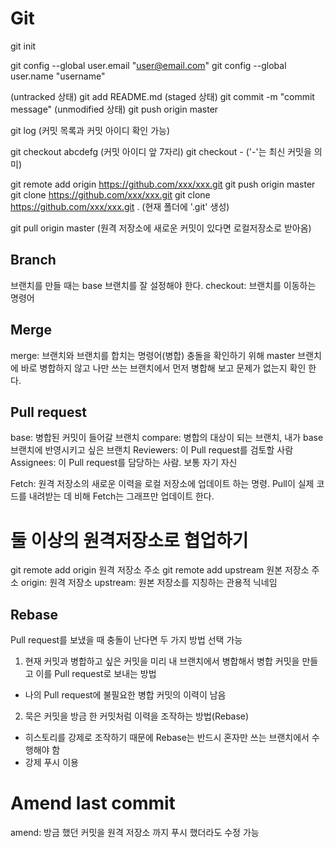 # Git

git init

git config --global user.email "user@email.com"
git config --global user.name "username"

(untracked 상태)
git add README.md
(staged 상태)
git commit -m "commit message"
(unmodified 상태)
git push origin master

git log (커밋 목록과 커밋 아이디 확인 가능)

git checkout abcdefg (커밋 아이디 앞 7자리)
git checkout - ('-'는 최신 커밋을 의미)

git remote add origin https://github.com/xxx/xxx.git
git push origin master
git clone https://github.com/xxx/xxx.git
git clone https://github.com/xxx/xxx.git . (현재 폴더에 '.git' 생성)

git pull origin master (원격 저장소에 새로운 커밋이 있다면 로컬저장소로 받아옴)

## Branch
브랜치를 만들 때는 base 브랜치를 잘 설정해야 한다.
checkout: 브랜치를 이동하는 명령어

## Merge
merge: 브랜치와 브랜치를 합치는 명령어(병합)
충돌을 확인하기 위해 master 브랜치에 바로 병합하지 않고 나만 쓰는 브랜치에서 먼저 병합해 보고 문제가 없는지
확인 한다.

## Pull request
base: 병합된 커밋이 들어갈 브랜치
compare: 병합의 대상이 되는 브랜치, 내가 base 브랜치에 반영시키고 싶은 브랜치
Reviewers: 이 Pull request를 검토할 사람
Assignees: 이 Pull request를 담당하는 사람. 보통 자기 자신

Fetch: 원격 저장소의 새로운 이력을 로컬 저장소에 업데이트 하는 명령. Pull이 실제 코드를 내려받는 데 비해 Fetch는 그래프만 업데이트 한다.

# 둘 이상의 원격저장소로 협업하기
git remote add origin 원격 저장소 주소
git remote add upstream 원본 저장소 주소
origin: 원격 저장소
upstream: 원본 저장소를 지칭하는 관용적 닉네임

## Rebase
Pull request를 보냈을 때 충돌이 난다면 두 가지 방법 선택 가능

1. 현재 커밋과 병합하고 싶은 커밋을 미리 내 브랜치에서 병합해서 병합 커밋을 만들고 이를 Pull request로 보내는 방법
  - 나의 Pull request에 불필요한 병합 커밋의 이력이 남음
2. 묵은 커밋을 방금 한 커밋처럼 이력을 조작하는 방법(Rebase)
  - 히스토리를 강제로 조작하기 때문에 Rebase는 반드시 혼자만 쓰는 브랜치에서 수행해야 함
  - 강제 푸시 이용

# Amend last commit
amend: 방금 했던 커밋을 원격 저장소 까지 푸시 했더라도 수정 가능



